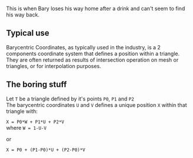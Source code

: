 This is when Bary loses his way home after a drink and can't seem to find his way back.

## Typical use
Barycentric Coordinates, as typically used in the industry, is a 2 components coordinate system that defines a position within a triangle. They are often returned as results of intersection operation on mesh or triangles, or for interpolation purposes.

## The boring stuff
Let `T` be a triangle defined by it's points `P0`, `P1` and `P2`  
The barycentric coordinates `U` and `V` defines a unique position `X` within that triangle with:  

`X = P0*W + P1*U + P2*V`  
where `W = 1-U-V`  

or  
 
`X = P0 + (P1-P0)*U + (P2-P0)*V`
